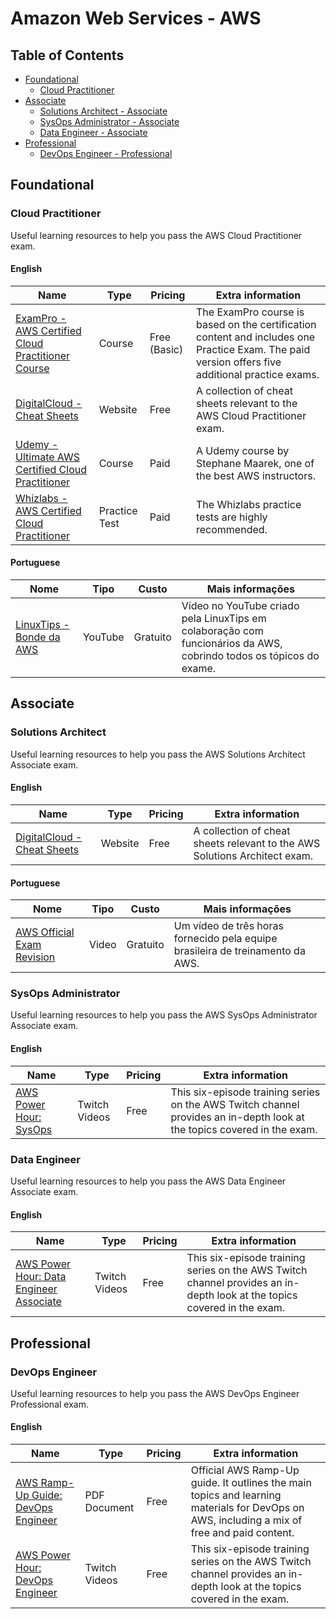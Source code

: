 # Amazon Web Services - AWS

## Table of Contents

- [Foundational](#foundational)
  - [Cloud Practitioner](#cloud-practitioner)
- [Associate](#associate)
  - [Solutions Architect - Associate](#solutions-architect)
  - [SysOps Administrator - Associate](#sysops-administrator)
  - [Data Engineer - Associate](#data-engineer)
- [Professional](#professional)
  - [DevOps Engineer - Professional](#devops-engineer)

## Foundational

### Cloud Practitioner

Useful learning resources to help you pass the AWS Cloud Practitioner exam.  

#### English

| Name | Type | Pricing | Extra information
| ---- | ---- | ------| -------------- |
| [ExamPro - AWS Certified Cloud Practitioner Course](https://www.exampro.co/clf-c01) | Course | Free (Basic) | The ExamPro course is based on the certification content and includes one Practice Exam. The paid version offers five additional practice exams.
| [DigitalCloud - Cheat Sheets](https://digitalcloud.training/category/aws-cheat-sheets/aws-cloud-practitioner) | Website | Free | A collection of cheat sheets relevant to the AWS Cloud Practitioner exam.
| [Udemy - Ultimate AWS Certified Cloud Practitioner](https://www.udemy.com/course/aws-certified-cloud-practitioner-new/) | Course | Paid | A Udemy course by Stephane Maarek, one of the best AWS instructors.
| [Whizlabs - AWS Certified Cloud Practitioner](https://www.whizlabs.com/aws-certified-cloud-practitioner/) | Practice Test | Paid | The Whizlabs practice tests are highly recommended.

#### Portuguese

| Nome | Tipo | Custo | Mais informações 
| ---- | ---- | ------| -------------- |
| [LinuxTips - Bonde da AWS](https://www.youtube.com/watch?v=VrQVDbgwFDs&t=10s) | YouTube | Gratuito | Vídeo no YouTube criado pela LinuxTips em colaboração com funcionários da AWS, cobrindo todos os tópicos do exame.


## Associate

### Solutions Architect

Useful learning resources to help you pass the
AWS Solutions Architect Associate exam.  

#### English

| Name | Type | Pricing | Extra information
| ---- | ---- | ------| -------------- |
| [DigitalCloud - Cheat Sheets](https://digitalcloud.training/category/aws-cheat-sheets/aws-solutions-architect-associate/) | Website | Free | A collection of cheat sheets relevant to the AWS Solutions Architect exam.

#### Portuguese

| Nome | Tipo | Custo | Mais informações 
| ---- | ---- | ------| -------------- |
| [AWS Official Exam Revision](https://pages.awscloud.com/LATAM-event-OE-get-cert-saa-ptbr-sob-demanda-2022-confirmation.html) | Video | Gratuito | Um vídeo de três horas fornecido pela equipe brasileira de treinamento da AWS.

### SysOps Administrator

Useful learning resources to help you pass the
AWS SysOps Administrator Associate exam.  

#### English

| Name | Type | Pricing | Extra information
| ---- | ---- | ------| -------------- |
| [AWS Power Hour: SysOps](https://pages.awscloud.com/global-traincert-twitch-sysops.html) | Twitch Videos | Free | This six-episode training series on the AWS Twitch channel provides an in-depth look at the topics covered in the exam.

### Data Engineer

Useful learning resources to help you pass the
AWS Data Engineer Associate exam.  

#### English

| Name | Type | Pricing | Extra information
| ---- | ---- | ------| -------------- |
| [AWS Power Hour: Data Engineer Associate](https://pages.awscloud.com/GLOBAL-other-T2-Traincert-AWS-Power-Hour-Data-Engineer-Associate-Season1-2024-reg.html) | Twitch Videos | Free | This six-episode training series on the AWS Twitch channel provides an in-depth look at the topics covered in the exam.

## Professional

### DevOps Engineer

Useful learning resources to help you pass the
AWS DevOps Engineer Professional exam.  

#### English

| Name | Type | Pricing | Extra information
| ---- | ---- | ------| -------------- |
| [AWS Ramp-Up Guide: DevOps Engineer](https://d1.awsstatic.com/training-and-certification/ramp-up_guides/Ramp-Up_Guide_DevOps.pdf) | PDF Document | Free | Official AWS Ramp-Up guide. It outlines the main topics and learning materials for DevOps on AWS, including a mix of free and paid content.
| [AWS Power Hour: DevOps Engineer](https://pages.awscloud.com/GLOBAL-other-LS-AWS-Power-Hour-DevOps-Engineer-2023-reg.html) | Twitch Videos | Free | This six-episode training series on the AWS Twitch channel provides an in-depth look at the topics covered in the exam.
